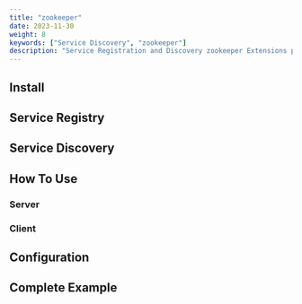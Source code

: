 ```yaml
---
title: "zookeeper"
date: 2023-11-30
weight: 8
keywords: ["Service Discovery", "zookeeper"]
description: "Service Registration and Discovery zookeeper Extensions provided by Kitex."
---
```


## Install

## Service Registry

## Service Discovery

## How To Use

### Server

### Client

## Configuration

## Complete Example
